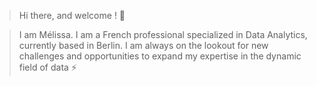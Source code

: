 > Hi there, and welcome ! 👋

> I am Mélissa. I am a French professional specialized in Data Analytics, currently based in Berlin. I am always on the lookout for new challenges and opportunities to expand my expertise in the dynamic field of data ⚡️

<!--
**MelissaToure/MelissaToure** is a ✨ _special_ ✨ repository because its `README.md` (this file) appears on your GitHub profile.

Here are some ideas to get you started:

- 🔭 I’m currently working on ...
- 🌱 I’m currently learning ...
- 👯 I’m looking to collaborate on ...
- 🤔 I’m looking for help with ...
- 💬 Ask me about ...
- 📫 How to reach me: ...
- 😄 Pronouns: ...
- ⚡ Fun fact: ...
-->
